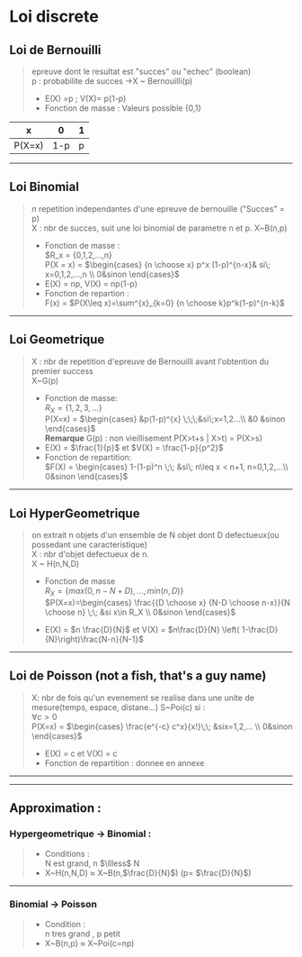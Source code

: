 # Loi discrete

## Loi de Bernouilli
> epreuve dont le resultat est "succes" ou "echec" (boolean)  
> p : probabilite de succes $\rightarrow$X ~ Bernouilli(p)  
> + E(X) =p ; V(X)= p(1-p)  
> + Fonction de masse : Valeurs possible {0,1}  

|x     | 0   | 1   |
|------|-----|-----|
|P(X=x)|1-p  |p    |
---

## Loi Binomial
> $n$
> repetition independantes d'une epreuve de bernouille ("Succes" = p)  
> X : nbr de succes, suit une loi binomial de parametre n et p. X~B(n,p)
>
> + Fonction de masse :  
> $R_x = \{0,1,2,...,n\}  
> P(X = x) = $\begin{cases}
    {n \choose x} p^x (1-p)^{n-x}& si\; x=0,1,2,...,n \\
    0&sinon
\end{cases}$  
> + E(X) = np, V(X) = np(1-p)  
> + Fonction de repartion :  
> F(x) = $P(X\leq x)=\sum^{x}_{k=0} {n \choose k}p^k(1-p)^{n-k}$  

---
## Loi Geometrique
> X : nbr de repetition d'epreuve de Bernouilli avant l'obtention du premier success  
> X~G(p)  
> + Fonction de masse:  
> $R_X = \{1,2,3,...\}$  
> P(X=x) = $\begin{cases}
    &p(1-p)^{x} \;\;\;&si\;x=1,2...\\
    &0 &sinon
\end{cases}$  
> __Remarque__ G(p) : non vieillisement P(X>t+s | X>t) = P(X>s)  
> + E(X) = $\frac{1}{p}$ et $V(X) = \frac{1-p}{p^2}$  
> + Fonction de repartition:  
> $F(X) = \begin{cases}
    1-(1-p)^n \;\; &si\; n\leq x < n+1, n=0,1,2,...\\
    0&sinon
\end{cases}$  

---
## Loi HyperGeometrique
> on extrait n objets d'un ensemble de N objet dont D defectueux(ou possedant une caracteristique)  
> X : nbr d'objet defectueux de n.  
> X ~ H(n,N,D)  
> + Fonction de masse  
> $R_X=\{max(0,n-N+D),...,min(n,D)\}$  
> $P(X=x)=\begin{cases}
    \frac{{D \choose x} {N-D \choose n-x}}{N \choose n} \;\; &si x\in R_X \\
    0&sinon
\end{cases}$  
>  
> + E(X) = $n \frac{D}{N}$ et V(X) = $n\frac{D}{N} \left( 1-\frac{D}{N}\right)\frac{N-n}{N-1}$  

---
## Loi de Poisson (not a fish, that's a guy name)
> X: nbr de fois qu'un evenement se realise dans une unite de mesure(temps, espace, distane...)
> S~Poi(c) si :  
> $\forall c > 0$  
> P(X=x) = $\begin{cases}
    \frac{e^{-c} c^x}{x!}\;\; &six=1,2,... \\
    0&sinon
\end{cases}$  
> + E(X) = c et V(X) = c
> + Fonction de repartition :  donnee en annexe
---
---
## Approximation : 
### Hypergeometrique $\rightarrow$ Binomial : 
> + Conditions :  
> N est grand, n $\llless$ N  
> + X\~H(n,N,D) $\approx$ X\~B(n,$\frac{D}{N}$) (p= $\frac{D}{N}$)

---
### Binomial $\rightarrow$ Poisson 
> + Condition :  
> n tres grand , p petit
> + X\~B(n,p) $\approx$ X\~Poi(c=np)